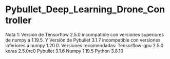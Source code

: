 # Pybullet_Deep_Learning_Drone_Controller

Nota 1: Versión de Tensorflow 2.5.0 incompatible con versiones superiores de numpy a 1.19.5. Y Versión de Pybullet 3.1.7 incompatible con versiones inferiores a numpy 1.20.0.
Versiones recomendadas:
Tensorflow-gpu 2.5.0
keras 2.5.0rc0
Pybullet 3.1.6
Numpy 1.19.5
Python 3.8.10